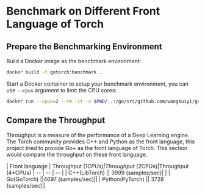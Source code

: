# Benchmark on Different Front Language of Torch

## Prepare the Benchmarking Environment

Build a Docker image as the benchmark environment:

``` bash
docker build -t gotorch:benchmark .
```

Start a Docker container to setup your benchmark environment, you can use `--cpus` argument to limit
the CPU cores:

``` bash
docker run --cpus=2 --rm -it -v $PWD/..:/go/src/github.com/wangkuiyi/gotorch -w /go/src/github.com/wangkuiyi/gotorch gotorch:benchmark bash
```

## Compare the Throughput

Throughput is a measure of the performance of a Deep Learning engine. The Torch community provides
C++ and Python as the front language, this project tried to provide Go+ as the front language of Torch.
This section would compare the throughput on these front language.

| Front language | Throughput (1*CPUs)|Throughput (2*CPUs)|Throughput (4*CPUs)
| -- | -- | -- |
| C++(LibTorch) || 3999 (samples/sec)| |
| Go(GoTorch) ||4697 (samples/sec)||
| Python(PyTorch) || 3728 (samples/sec)||
